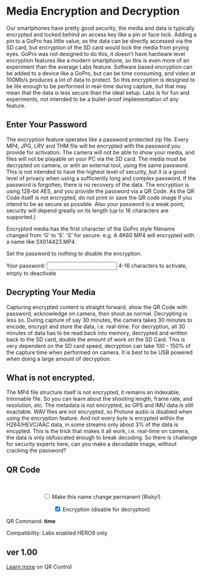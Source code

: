 # Media Encryption and Decryption

<script src="../../jquery.min.js"></script>
<script src="../../qrcodeborder.js"></script>
<style>
        #qrcode{
            width: 100%;
        }
        div{
            width: 100%;
            display: inline-block;
        }
</style>

Our smartphones have pretty good security, the media and data is typically encrypted and locked behind an access key like a pin or face lock. Adding a pin to a GoPro has little value, as the data can be directly accessed via the SD card, but encryption of the SD card would lock the media from prying eyes. GoPro was not designed to do this, it doesn't have hardware level encryption features like a modern smartphone, so this is even more of an experiment than the average Labs feature. Software based encryption can be added to a device like a GoPro, but can be time consuming, and video at 100Mb/s produces a lot of data to protect. So this encryption is designed to be lite enough to be performed in real-time during capture, but that may mean that the data is less secure than the ideal setup. Labs is for fun and experiments, not intended to be a bullet-proof implementation of any feature.

## Enter Your Password

The encryption feature operates like a password protected zip file. Every MP4, JPG, LRV and THM file will be encrypted with the password you provide for activation. The camera will not be able to show your media, and files will not be playable on your PC via the SD card. The media must be decrypted on camera, or with an external tool, using the same password. This is not intended to have the highest level of security, but it is a good level of privacy when using a sufficiently long and complex password. If the password is forgotten, there is no recovery of the data. The encryption is using 128-bit AES, and you provide the password via a QR Code. As the QR Code itself is not encrypted, do not print or save the QR code image if you intend to be as secure as possible. Also your password is a weak point, security will depend greatly on its length (up to 16 characters are supported.)  

Encrypted media has the first character of the GoPro style filename changed from ‘G’ to ‘S’. 'S' for secure. e.g. A 4K60 MP4 will encrypted with a name like SX014423.MP4.

Set the password to nothing to disable the encryption.

Your password: <input type="text" id="addpass" value=""> 4-16 characters to activate, empty to deactivate<br> 

## Decrypting Your Media

Capturing encrypted content is straight forward, show the QR Code with password, acknowledge on camera, then shoot as normal. Decrypting is less so.  During capture of say 30 minutes, the camera takes 30 minutes to encode, encrypt and store the data, i.e. real-time. For decryption, all 30 minutes of data has to be read back into memory, decrypted and written back to the SD card, double the amount of work on the SD Card. This is very dependent on the SD card speed, decryption can take 100 - 150% of the capture time when performed on camera.  It is best to be USB powered when doing a large amount of decryption.

## What is not encrypted.  

The MP4 file structure itself is not encrypted, it remains an indexable, trimmable file. So you can learn about the shooting length, frame rate, and resolution, etc. The metadata is not encrypted, so GPS and IMU data is still exactable. WAV files are not encrypted, so Protune audio is disabled when using the encryption feature. And not every byte is encypted within the H264/HEVC/AAC data, in some streams only about 3% of the data is encypted. This is the trick that makes it all work, i.e. real-time on camera, the data is only obfuscated enough to break decoding. So there is challenge for security experts here, can you make a decodable image, without cracking the password?  

## QR Code

<br>
<center>
<div id="qrcode"></div>

<input type="checkbox" id="permanent" name="permanent"> <label for="permanent">Make this name change permanent (Risky!)</label><br>

<input type="checkbox" id="encrypt" name="encrypt" checked> <label for="encrypt">Encryption</label> (disable for decryption)<br>

</center>
QR Command: <b id="qrtext">time</b><br>


Compatibility: Labs enabled HERO9 only
        
## ver 1.00
[Learn more](..) on QR Control

<script>
var once = true;
var qrcode;
var cmd = "";
var lasttimecmd = "";
var changed = true;
var number = 1;

function makeQR() 
{	
  if(once === true)
  {
    qrcode = new QRCode(document.getElementById("qrcode"), 
    {
      text : "\"Hello World\"",
      width : 360,
      height : 360,
      correctLevel : QRCode.CorrectLevel.M
    });
    once = false;
  }
}

function pad(num, size) {
    var s = num+"";
    while (s.length < size) s = "0" + s;
    return s;
}

function filter(txt)
{
	var desired = txt.replace(/[^a-zA-Z0-9-_+]/gi, '');
	return desired;
}

function timeLoop()
{
  var type = "o";
	
  if(document.getElementById("permanent") !== null)
  {
	if(document.getElementById("permanent").checked === true)
	{
		type = "!";
	}
  }
		
  if(document.getElementById("addpass") !== null)
  {
	if(document.getElementById("encrypt").checked === true)
	{
		cmd = type + "MENCR=\"" + document.getElementById("addpass").value + "\"";
	}
	else
	{
		cmd = type + "MDECR=\"" + document.getElementById("addpass").value + "\"";
	}
  }
  else
  {
    cmd = type + "MENCR=\"\"";
  }
  
  qrcode.clear(); 
  qrcode.makeCode(cmd);
  
  if(cmd != lasttimecmd)
  {
	changed = true;
	lasttimecmd = cmd;
  }
	
  if(changed === true)
  {
	document.getElementById("qrtext").innerHTML = cmd;
	changed = false;
  }
  
  var t = setTimeout(timeLoop, 250);
}

function myReloadFunction() {
  location.reload();
}

makeQR();
timeLoop();

</script>
